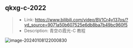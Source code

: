 ## qkxg-c-2022

> - Link: https://www.bilibili.com/video/BV1Cr4y137os/?vd_source=9071a50b607525e6db8ba7b49bc960f5
> - Description: 青空の霞光-C 教程

![image-20240108122000830](https://jz-cbq-1311841992.cos.ap-beijing.myqcloud.com/images/image-20240108122000830.png)